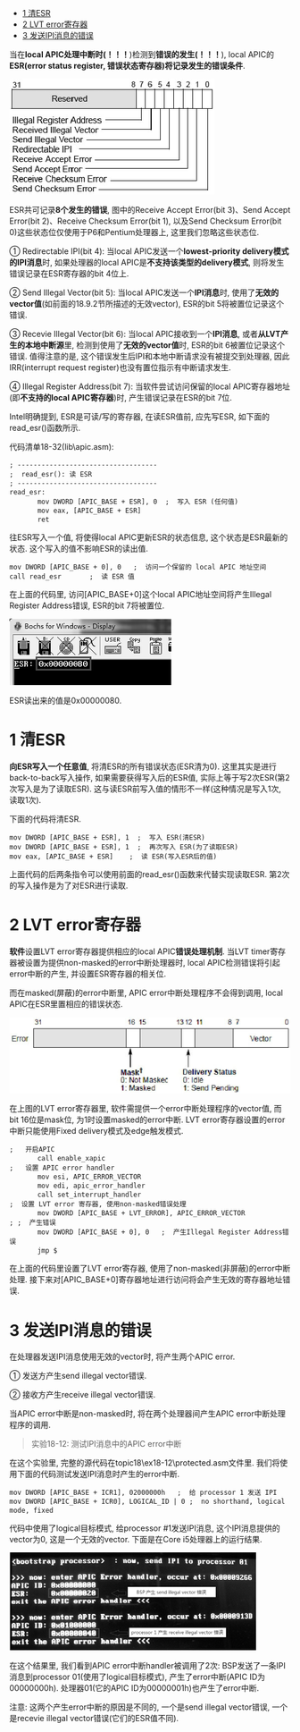 
<!-- @import "[TOC]" {cmd="toc" depthFrom=1 depthTo=6 orderedList=false} -->

<!-- code_chunk_output -->

* [1 清ESR](#1-清esr)
* [2 LVT error寄存器](#2-lvt-error寄存器)
* [3 发送IPI消息的错误](#3-发送ipi消息的错误)

<!-- /code_chunk_output -->

当在**local APIC处理中断时(！！！**)检测到**错误的发生(！！！**), local APIC的**ESR(error status register, 错误状态寄存器)将记录发生的错误条件**. 

![config](./images/65.png)

ESR共可记录**8个发生的错误**, 图中的Receive Accept Error(bit 3)、Send Accept Error(bit 2)、Receive Checksum Error(bit 1), 以及Send Checksum Error(bit 0)这些状态位仅使用于P6和Pentium处理器上, 这里我们忽略这些状态位. 

① Redirectable IPI(bit 4): 当local APIC发送一个**lowest\-priority delivery模式的IPI消息**时, 如果处理器的local APIC是**不支持该类型的delivery模式**, 则将发生错误记录在ESR寄存器的bit 4位上. 

② Send Illegal Vector(bit 5): 当local APIC发送一个**IPI消息**时, 使用了**无效的vector值**(如前面的18.9.2节所描述的无效vector), ESR的bit 5将被置位记录这个错误. 

③ Recevie Illegal Vector(bit 6): 当local APIC接收到一个**IPI消息**, 或者**从LVT产生的本地中断源**里, 检测到使用了**无效的vector值**时, ESR的bit 6被置位记录这个错误. 值得注意的是, 这个错误发生后IPI和本地中断请求没有被提交到处理器, 因此IRR(interrupt request register)也没有置位指示有中断请求发生. 

④ Illegal Register Address(bit 7): 当软件尝试访问保留的local APIC寄存器地址(即**不支持的local APIC寄存器**)时, 产生错误记录在ESR的bit 7位. 

Intel明确提到, ESR是可读/写的寄存器, 在读ESR值前, 应先写ESR, 如下面的read\_esr()函数所示. 

代码清单18-32(lib\apic.asm): 
```x86asm
; -----------------------------------
;  read_esr(): 读 ESR
; -----------------------------------
read_esr: 
       mov DWORD [APIC_BASE + ESR], 0  ;  写入 ESR (任何值)
       mov eax, [APIC_BASE + ESR]
       ret
```

往ESR写入一个值, 将使得local APIC更新ESR的状态信息, 这个状态是ESR最新的状态. 这个写入的值不影响ESR的读出值. 

```x86asm
mov DWORD [APIC_BASE + 0], 0   ;  访问一个保留的 local APIC 地址空间
call read_esr       ;  读 ESR 值
```

在上面的代码里, 访问[APIC_BASE+0]这个local APIC地址空间将产生Illegal Register Address错误, ESR的bit 7将被置位. 

![config](./images/66.png)

ESR读出来的值是0x00000080. 

# 1 清ESR

**向ESR写入一个任意值**, 将清ESR的所有错误状态(ESR清为0). 这里其实是进行back\-to\-back写入操作, 如果需要获得写入后的ESR值, 实际上等于写2次ESR(第2次写入是为了读取ESR). 这与读ESR前写入值的情形不一样(这种情况是写入1次, 读取1次). 

下面的代码将清ESR. 

```x86asm
mov DWORD [APIC_BASE + ESR], 1  ;  写入 ESR(清ESR)
mov DWORD [APIC_BASE + ESR], 1  ;  再次写入 ESR(为了读取ESR)
mov eax, [APIC_BASE + ESR]    ;  读 ESR(写入ESR后的值)
```

上面代码的后两条指令可以使用前面的read_esr()函数来代替实现读取ESR. 第2次的写入操作是为了对ESR进行读取. 

# 2 LVT error寄存器

**软件**设置LVT error寄存器提供相应的local APIC**错误处理机制**. 当LVT timer寄存器被设置为提供non\-masked的error中断处理器时, local APIC检测错误将引起error中断的产生, 并设置ESR寄存器的相关位. 

而在masked(屏蔽)的error中断里, APIC error中断处理程序不会得到调用, local APIC在ESR里置相应的错误状态. 

![config](./images/67.png)

在上图的LVT error寄存器里, 软件需提供一个error中断处理程序的vector值, 而bit 16位是mask位, 为1时设置masked的error中断. LVT error寄存器设置的error中断只能使用Fixed delivery模式及edge触发模式. 

```x86asm
;   开启APIC
       call enable_xapic
;   设置 APIC error handler
       mov esi, APIC_ERROR_VECTOR
       mov edi, apic_error_handler
       call set_interrupt_handler
;  设置 LVT error 寄存器, 使用non-masked错误处理
       mov DWORD [APIC_BASE + LVT_ERROR], APIC_ERROR_VECTOR
; ;  产生错误
       mov DWORD [APIC_BASE + 0], 0   ;  产生Illegal Register Address错误
       jmp $
```

在上面的代码里设置了LVT error寄存器, 使用了non-masked(非屏蔽)的error中断处理. 接下来对[APIC_BASE+0]寄存器地址进行访问将会产生无效的寄存器地址错误. 

# 3 发送IPI消息的错误

在处理器发送IPI消息使用无效的vector时, 将产生两个APIC error. 

① 发送方产生send illegal vector错误. 

② 接收方产生receive illegal vector错误. 

当APIC error中断是non\-masked时, 将在两个处理器间产生APIC error中断处理程序的调用. 

>实验18-12: 测试IPI消息中的APIC error中断

在这个实验里, 完整的源代码在topic18\ex18-12\protected.asm文件里. 我们将使用下面的代码测试发送IPI消息时产生的error中断. 

```x86asm
mov DWORD [APIC_BASE + ICR1], 02000000h   ;  给 processor 1 发送 IPI
mov DWORD [APIC_BASE + ICR0], LOGICAL_ID | 0 ;  no shorthand, logical mode, fixed
```

代码中使用了logical目标模式, 给processor #1发送IPI消息, 这个IPI消息提供的vector为0, 这是一个无效的vector. 下面是在Core i5处理器上的运行结果. 

![config](./images/68.png)

在这个结果里, 我们看到APIC error中断handler被调用了2次: BSP发送了一条IPI消息到processor 01(使用了logical目标模式), 产生了error中断(APIC ID为00000000h). 处理器01(它的APIC ID为00000001h)也产生了error中断. 

注意: 这两个产生error中断的原因是不同的, 一个是send illegal vector错误, 一个是recevie illegal vector错误(它们的ESR值不同). 
